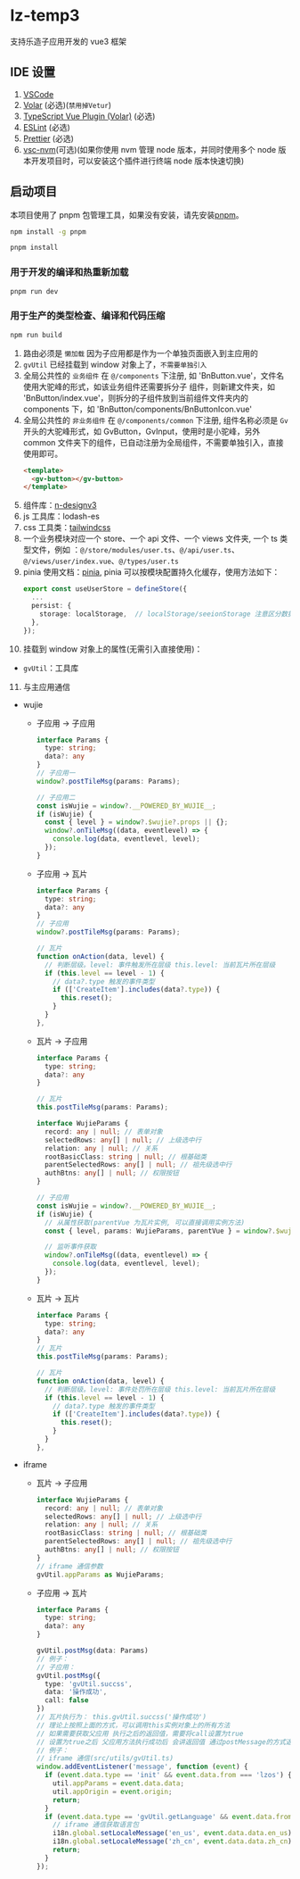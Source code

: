 # lz-temp3

支持乐造子应用开发的 vue3 框架

## IDE 设置

1. [VSCode](https://code.visualstudio.com/)
2. [Volar](https://marketplace.visualstudio.com/items?itemName=Vue.volar) (必选)(`禁用掉Vetur`)
3. [TypeScript Vue Plugin (Volar)](https://marketplace.visualstudio.com/items?itemName=Vue.vscode-typescript-vue-plugin)
   (必选)
4. [ESLint](https://marketplace.visualstudio.com/items?itemName=dbaeumer.vscode-eslint) (必选)
5. [Prettier](https://marketplace.visualstudio.com/items?itemName=esbenp.prettier-vscode) (必选)
6. [vsc-nvm](https://marketplace.visualstudio.com/items?itemName=henrynguyen5-vsc.vsc-nvm)(可选)(如果你使用 nvm 管理
   node 版本，并同时使用多个 node 版本开发项目时，可以安装这个插件进行终端 node 版本快速切换)

## 启动项目

本项目使用了 pnpm 包管理工具，如果没有安装，请先安装[pnpm](https://pnpm.io/zh/)。

```sh
npm install -g pnpm
```

```sh
pnpm install
```

### 用于开发的编译和热重新加载

```sh
pnpm run dev
```

### 用于生产的类型检查、编译和代码压缩

```sh
npm run build
```

1. 路由必须是 `懒加载` 因为子应用都是作为一个单独页面嵌入到主应用的
2. `gvUtil` 已经挂载到 window 对象上了，`不需要单独引入`
3. 全局公共性的 `业务组件` 在 `@/components` 下注册, 如 'BnButton.vue'，文件名使用大驼峰的形式，如该业务组件还需要拆分子
   组件，则新建文件夹，如 'BnButton/index.vue'，则拆分的子组件放到当前组件文件夹内的 components 下，如
   'BnButton/components/BnButtonIcon.vue'
4. 全局公共性的 `非业务组件` 在 `@/components/common` 下注册, 组件名称必须是 `Gv` 开头的大驼峰形式，如
   GvButton，GvInput，使用时是小驼峰，另外 common 文件夹下的组件，已自动注册为全局组件，不需要单独引入，直接使用即可。
   ```html
   <template>
     <gv-button></gv-button>
   </template>
   ```
5. 组件库：[n-designv3](http://192.168.5.221:829/ndesignv3/components/overview-cn/)
6. js 工具库：lodash-es
7. css 工具类：[tailwindcss](https://www.tailwindcss.cn/docs/installation)
8. 一个业务模块对应一个 store、一个 api 文件、一个 views 文件夹, 一个 ts 类型文件，例如
   ：`@/store/modules/user.ts`、`@/api/user.ts`、`@/views/user/index.vue`、`@/types/user.ts`
9. pinia 使用文档：[pinia](https://pinia.vuejs.org/zh/), pinia 可以按模块配置持久化缓存，使用方法如下：
   ```ts
   export const useUserStore = defineStore({
     ...
     persist: {
       storage: localStorage,  // localStorage/seeionStorage 注意区分数据存储的位置，没必要的数据不要存储到localStorage
     },
   });
   ```
10. 挂载到 window 对象上的属性(无需引入直接使用)：

- `gvUtil`：工具库

11. 与主应用通信

- wujie

  - 子应用 -> 子应用

    ```ts
    interface Params {
      type: string;
      data?: any
    }
    // 子应用一
    window?.postTileMsg(params: Params);

    // 子应用二
    const isWujie = window?.__POWERED_BY_WUJIE__;
    if (isWujie) {
      const { level } = window?.$wujie?.props || {};
      window?.onTileMsg((data, eventlevel) => {
        console.log(data, eventlevel, level);
      });
    }
    ```

  - 子应用 -> 瓦片

    ```ts
    interface Params {
      type: string;
      data?: any
    }
    // 子应用
    window?.postTileMsg(params: Params);

    // 瓦片
    function onAction(data, level) {
      // 判断层级。level: 事件触发所在层级 this.level: 当前瓦片所在层级
      if (this.level == level - 1) {
        // data?.type 触发的事件类型
        if (['CreateItem'].includes(data?.type)) {
          this.reset();
        }
      }
    },
    ```

  - 瓦片 -> 子应用

    ```ts
    interface Params {
      type: string;
      data?: any
    }

    // 瓦片
    this.postTileMsg(params: Params);

    interface WujieParams {
      record: any | null; // 表单对象
      selectedRows: any[] | null; // 上级选中行
      relation: any | null; // 关系
      rootBasicClass: string | null; // 根基础类
      parentSelectedRows: any[] | null; // 祖先级选中行
      authBtns: any[] | null; // 权限按钮
    }

    // 子应用
    const isWujie = window?.__POWERED_BY_WUJIE__;
    if (isWujie) {
      // 从属性获取(parentVue 为瓦片实例, 可以直接调用实例方法)
      const { level, params: WujieParams, parentVue } = window?.$wujie?.props || {};

      // 监听事件获取
      window?.onTileMsg((data, eventlevel) => {
        console.log(data, eventlevel, level);
      });
    }
    ```

  - 瓦片 -> 瓦片

    ```ts
    interface Params {
      type: string;
      data?: any
    }
    // 瓦片
    this.postTileMsg(params: Params);

    // 瓦片
    function onAction(data, level) {
      // 判断层级。level: 事件处罚所在层级 this.level: 当前瓦片所在层级
      if (this.level == level - 1) {
        // data?.type 触发的事件类型
        if (['CreateItem'].includes(data?.type)) {
          this.reset();
        }
      }
    },
    ```

- iframe

  - 瓦片 -> 子应用
    ```ts
    interface WujieParams {
      record: any | null; // 表单对象
      selectedRows: any[] | null; // 上级选中行
      relation: any | null; // 关系
      rootBasicClass: string | null; // 根基础类
      parentSelectedRows: any[] | null; // 祖先级选中行
      authBtns: any[] | null; // 权限按钮
    }
    // iframe 通信参数
    gvUtil.appParams as WujieParams;
    ```
  - 子应用 -> 瓦片

    ```ts
    interface Params {
      type: string;
      data?: any
    }

    gvUtil.postMsg(data: Params)
    // 例子：
    // 子应用：
    gvUtil.postMsg({
      type: 'gvUtil.succss',
      data: '操作成功',
      call: false
    })
    // 瓦片执行为： this.gvUtil.succss('操作成功')
    // 理论上按照上面的方式，可以调用this实例对象上的所有方法
    // 如果需要获取父应用 执行之后的返回值，需要将call设置为true
    // 设置为true之后 父应用方法执行成功后 会讲返回值 通过postMessage的方式返回给子应用, 子应用之需要判断类型
    // 例子：
    // iframe 通信(src/utils/gvUtil.ts)
    window.addEventListener('message', function (event) {
      if (event.data.type == 'init' && event.data.from === 'lzos') {
        util.appParams = event.data.data;
        util.appOrigin = event.origin;
        return;
      }
      if (event.data.type == 'gvUtil.getLanguage' && event.data.from === 'lzos') {
        // iframe 通信获取语言包
        i18n.global.setLocaleMessage('en_us', event.data.data.en_us);
        i18n.global.setLocaleMessage('zh_cn', event.data.data.zh_cn);
        return;
      }
    });
    ```

